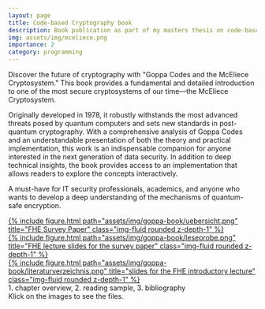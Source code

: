 ```yaml
---
layout: page
title: Code-based Cryptography book
description: Book publication as part of my masters thesis on code-based cryptography.
img: assets/img/mceliece.png
importance: 2
category: programming
---
```


Discover the future of cryptography with "Goppa Codes and the McEliece Cryptosystem." This book provides a fundamental and detailed introduction to one of the most secure cryptosystems of our time—the McEliece Cryptosystem. 

Originally developed in 1978, it robustly withstands the most advanced threats posed by quantum computers and sets new standards in post-quantum cryptography. 
With a comprehensive analysis of Goppa Codes and an understandable presentation of both the theory and practical implementation, this work is an indispensable companion for anyone interested in the next generation of data security. 
In addition to deep technical insights, the book provides access to an implementation that allows readers to explore the concepts interactively. 

A must-have for IT security professionals, academics, and anyone who wants to develop a deep understanding of the mechanisms of quantum-safe encryption.


<div class="row">
    <div class="col-sm mt-3 mt-md-0">
        <a href="/assets/pdf/goppa-book/uebersicht.pdf">
            {% include figure.html path="assets/img/goppa-book/uebersicht.png" title="FHE Survey Paper" class="img-fluid rounded z-depth-1" %}
        </a>
    </div>
    <div class="col-sm mt-3 mt-md-0">
        <a href="/assets/pdf/goppa-book/leseprobe.pdf">
            {% include figure.html path="assets/img/goppa-book/leseprobe.png" title="FHE lecture slides for the survey paper" class="img-fluid rounded z-depth-1" %}
        </a>
    </div>
    <div class="col-sm mt-3 mt-md-0">
        <a href="/assets/pdf/goppa-book/literaturverzeichnis.pdf">
            {% include figure.html path="assets/img/goppa-book/literaturverzeichnis.png" title="slides for the FHE introductory lecture" class="img-fluid rounded z-depth-1" %}
        </a>
    </div>
</div>
<div class="caption">
1. chapter overview, 
2. reading sample, 
3. bibliography<br>
Klick on the images to see the files.
</div>
